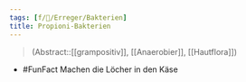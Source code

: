 ```yaml
---
tags: [f/🦠/Erreger/Bakterien]
title: Propioni-Bakterien
---
```

> (Abstract::[[grampositiv]], [[Anaerobier]], [[Hautflora]])

- #FunFact Machen die Löcher in den Käse